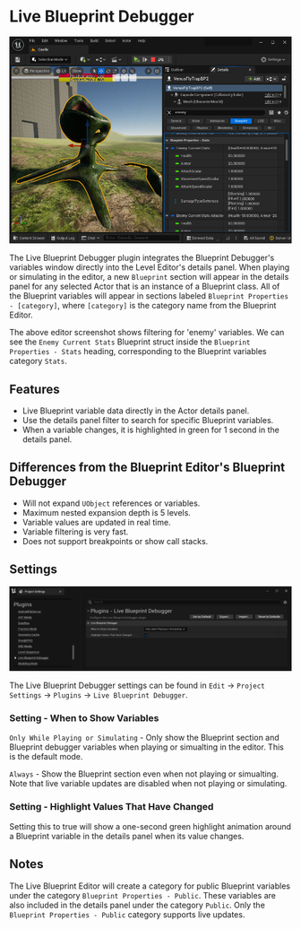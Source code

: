 # Live Blueprint Debugger

![Live Blueprint Debugger Screenshot](live-blueprint-debugger.png)

The Live Blueprint Debugger plugin integrates the Blueprint Debugger's variables window directly into the Level Editor's details panel. When playing or simulating in the editor, a new `Blueprint` section will appear in the details panel for any selected Actor that is an instance of a Blueprint class. All of the Blueprint variables will appear in sections labeled `Blueprint Properties - [category]`, where `[category]` is the category name from the Blueprint Editor.

The above editor screenshot shows filtering for 'enemy' variables. We can see the `Enemy Current Stats` Blueprint struct inside the `Blueprint Properties - Stats` heading, corresponding to the Blueprint variables category `Stats`.

## Features
- Live Blueprint variable data directly in the Actor details panel.
- Use the details panel filter to search for specific Blueprint variables.
- When a variable changes, it is highlighted in green for 1 second in the details panel.

## Differences from the Blueprint Editor's Blueprint Debugger
- Will not expand `UObject` references or variables.
- Maximum nested expansion depth is 5 levels.
- Variable values are updated in real time.
- Variable filtering is very fast.
- Does not support breakpoints or show call stacks.

## Settings

![Project Settings Image](project-settings.png)

The Live Blueprint Debugger settings can be found in `Edit` -> `Project Settings` -> `Plugins` -> `Live Blueprint Debugger`.

### Setting - When to Show Variables

`Only While Playing or Simulating` - Only show the Blueprint section and Blueprint debugger variables when playing or simualting in the editor. This is the default mode.

`Always` - Show the Blueprint section even when not playing or simualting. Note that live variable updates are disabled when not playing or simulating.

### Setting - Highlight Values That Have Changed
Setting this to true will show a one-second green highlight animation around a Blueprint variable in the details panel when its value changes.

## Notes

The Live Blueprint Editor will create a category for public Blueprint variables under the category `Blueprint Properties - Public`. These variables are also included in the details panel under the category `Public`. Only the `Blueprint Properties - Public` category supports live updates.